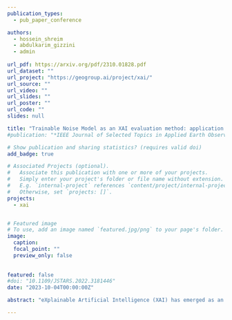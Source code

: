 ```yaml
---
publication_types:
  - pub_paper_conference

authors:
  - hossein_shreim
  - abdulkarim_gizzini
  - admin
  
url_pdf: https://arxiv.org/pdf/2310.01828.pdf
url_dataset: ""
url_project: "https://geogroup.ai/project/xai/"
url_source: ""
url_video: ""
url_slides: ""
url_poster: ""
url_code: ""
slides: null

title: "Trainable Noise Model as an XAI evaluation method: application on Sobol for remote sensing image segmentation"
#publication: "*IEEE Journal of Selected Topics in Applied Earth Observations and Remote Sensing*"

# Show publication and sharing statistics? (requires valid doi)
add_badge: true

# Associated Projects (optional).
#   Associate this publication with one or more of your projects.
#   Simply enter your project's folder or file name without extension.
#   E.g. `internal-project` references `content/project/internal-project/index.md`.
#   Otherwise, set `projects: []`.
projects:
  - xai


# Featured image
# To use, add an image named `featured.jpg/png` to your page's folder. 
image:
  caption:
  focal_point: ""
  preview_only: false
  
  
featured: false
#doi: "10.1109/JSTARS.2022.3181446"
date: "2023-10-04T00:00:00Z"

abstract: "eXplainable Artificial Intelligence (XAI) has emerged as an essential requirement when dealing with mission-critical applications, ensuring transparency and interpretability of the employed black box AI models. XAI significance spans various domains, from healthcare to finance, where understanding the decision-making process of deep learning algorithms is essential. Most computer vision AI-based models are often black boxes; hence, providing explainability of image processing deep neural networks is crucial for their wide adoption and deployment in medical image analysis, autonomous driving, and remote sensing applications. Existing XAI methods aim to provide insights about the methodology used by the black box model in making decisions by highlighting the most relevant regions within the input image that contribute to the model's prediction. Recently, several XAI methods for image classification tasks have been introduced. On the contrary, image segmentation has received comparatively less attention in the context of explainability, even though it is a fundamental task in computer vision applications, especially in remote sensing. Only some research proposes gradient-based XAI algorithms for image segmentation. This paper adapts the recent gradient-free Sobol XAI method for semantic segmentation. To measure the performance of the Sobol method for segmentation, we propose a quantitative XAI evaluation method based on a learnable noise model. The main objective of this model is to induce noise on the explanation maps, where higher induced noise signifies low accuracy and vice-versa. A thorough benchmark is conducted using high-resolution satellite images focusing on buildings' segmentation tasks. Our results reveal that the proposed noise-based evaluation technique can effectively compare the fidelity of different XAI methods."

---
```

